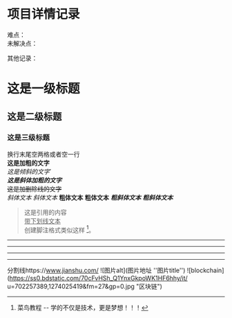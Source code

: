 # 项目详情记录
难点：  
未解决点：

其他记录：
# 这是一级标题
## 这是二级标题
### 这是三级标题
换行末尾空两格或者空一行  
**这是加粗的文字**  
*这是倾斜的文字*`  
***这是斜体加粗的文字***  
~~这是加删除线的文字~~  
*斜体文本*
_斜体文本_
**粗体文本**
__粗体文本__
***粗斜体文本***
___粗斜体文本___
>这是引用的内容  
<u>带下划线文本</u>  
创建脚注格式类似这样 [^RUNOOB]。  
[^RUNOOB]: 菜鸟教程 -- 学的不仅是技术，更是梦想！！！
---
----
***
*****
分割线https://www.jianshu.com/
![图片alt](图片地址 ''图片title'')
![blockchain](https://ss0.bdstatic.com/70cFvHSh_Q1YnxGkpoWK1HF6hhy/it/
u=702257389,1274025419&fm=27&gp=0.jpg "区块链")